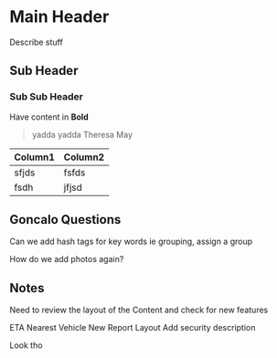 
# Main Header
Describe stuff

## Sub Header


### Sub Sub Header

Have content in **Bold** 

> yadda yadda Theresa May

| Column1 | Column2  |
|--|--|
| sfjds |fsfds  |
|fsdh |jfjsd|

## Goncalo Questions

Can we add hash tags for key words ie grouping, assign a group

How do we add photos again?

## Notes

Need to review the layout of the Content and check for new features

ETA
Nearest Vehicle
New Report Layout
Add security description

Look tho
<!--stackedit_data:
eyJoaXN0b3J5IjpbLTE2ODgwOTQxNDcsLTE5MTc3MDk0NF19
-->